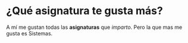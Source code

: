 # ¿Qué asignatura te gusta más?

A mí me gustan todas las **asignaturas** que *imparto*. Pero la que mas me gusta es Sistemas.